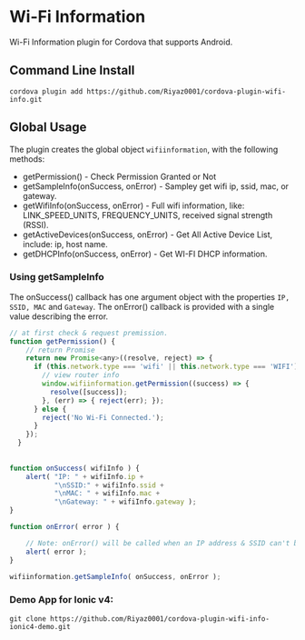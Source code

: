 Wi-Fi Information
=================

Wi-Fi Information plugin for Cordova that supports Android.

## Command Line Install

    cordova plugin add https://github.com/Riyaz0001/cordova-plugin-wifi-info.git

## Global Usage

The plugin creates the global object `wifiinformation`, with the following methods:

* getPermission() - Check Permission Granted or Not
* getSampleInfo(onSuccess, onError)  - Sampley get wifi ip, ssid, mac, or gateway.
* getWifiInfo(onSuccess, onError) - Full wifi information, like: LINK_SPEED_UNITS, FREQUENCY_UNITS, received signal strength (RSSI).
* getActiveDevices(onSuccess, onError) - Get All Active Device List, include: ip, host name.
* getDHCPInfo(onSuccess, onError) - Get WI-FI DHCP information.

### Using getSampleInfo
The onSuccess() callback has one argument object with the properties `IP, SSID, MAC` and `Gateway`. The onError() callback is provided with a single value describing the error.

```javascript
// at first check & request premission.
function getPermission() {
    // return Promise
    return new Promise<any>((resolve, reject) => {
      if (this.network.type === 'wifi' || this.network.type === 'WIFI') {
        // view router info
        window.wifiinformation.getPermission((success) => {
          resolve([success]);
        }, (err) => { reject(err); });
      } else {
        reject('No Wi-Fi Connected.');
      }
    });
  }
  
  
function onSuccess( wifiInfo ) {
    alert( "IP: " + wifiInfo.ip + 
           "\nSSID:" + wifiInfo.ssid + 
           "\nMAC: " + wifiInfo.mac + 
           "\nGateway: " + wifiInfo.gateway );
}

function onError( error ) {

    // Note: onError() will be called when an IP address & SSID can't be found. eg WiFi is disabled.
    alert( error );
}

wifiinformation.getSampleInfo( onSuccess, onError );
```

### Demo App for Ionic v4:
`git clone https://github.com/Riyaz0001/cordova-plugin-wifi-info-ionic4-demo.git`


